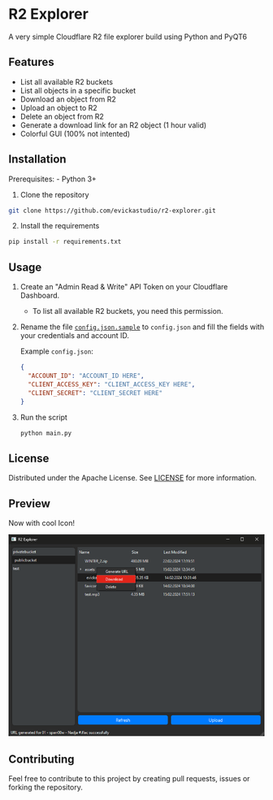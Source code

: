 # R2 Explorer

A very simple Cloudflare R2 file explorer build using Python and PyQT6

## Features

- List all available R2 buckets
- List all objects in a specific bucket
- Download an object from R2
- Upload an object to R2
- Delete an object from R2
- Generate a download link for an R2 object (1 hour valid)
- Colorful GUI (100% not intented)

## Installation

Prerequisites: - Python 3+

1. Clone the repository

```bash
git clone https://github.com/evickastudio/r2-explorer.git
```

2. Install the requirements

```bash
pip install -r requirements.txt
```

## Usage

1. Create an "Admin Read & Write" API Token on your Cloudflare Dashboard.
   - To list all available R2 buckets, you need this permission.
2. Rename the file [`config.json.sample`](config.json.sample) to `config.json` and fill the fields with your credentials and account ID.

   Example `config.json`:

   ```json
   {
     "ACCOUNT_ID": "ACCOUNT_ID HERE",
     "CLIENT_ACCESS_KEY": "CLIENT_ACCESS_KEY HERE",
     "CLIENT_SECRET": "CLIENT_SECRET HERE"
   }
   ```

3. Run the script
   ```bash
   python main.py
   ```

## License

Distributed under the Apache License. See [LICENSE](LICENSE) for more information.

## Preview

Now with cool Icon!

![GUI](assets/image.png)


## Contributing

Feel free to contribute to this project by creating pull requests, issues or forking the repository.